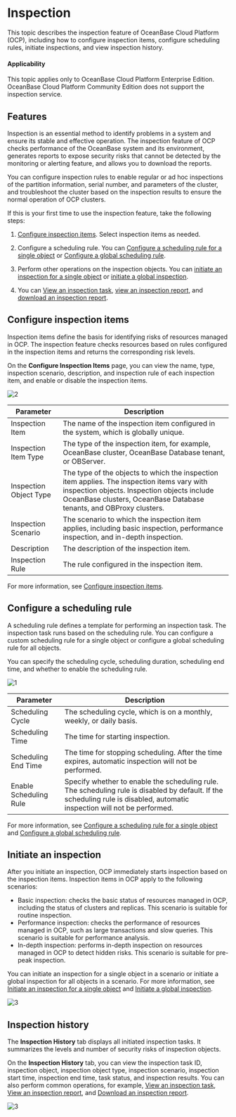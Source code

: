 # Inspection

This topic describes the inspection feature of OceanBase Cloud Platform (OCP), including how to configure inspection items, configure scheduling rules, initiate inspections, and view inspection history.

<main id="notice" type='notice'>
<h4>Applicability</h4>
<p>This topic applies only to OceanBase Cloud Platform Enterprise Edition. OceanBase Cloud Platform Community Edition does not support the inspection service. </p>
</main>

## Features

Inspection is an essential method to identify problems in a system and ensure its stable and effective operation. The inspection feature of OCP checks performance of the OceanBase system and its environment, generates reports to expose security risks that cannot be detected by the monitoring or alerting feature, and allows you to download the reports.

You can configure inspection rules to enable regular or ad hoc inspections of the partition information, serial number, and parameters of the cluster, and troubleshoot the cluster based on the inspection results to ensure the normal operation of OCP clusters.

If this is your first time to use the inspection feature, take the following steps:

1. [Configure inspection items](150.configure-inspection-items.md). Select inspection items as needed.

2. Configure a scheduling rule. You can [Configure a scheduling rule for a single object](200.configure-the-rules/100.configure-single-rules.md) or [Configure a global scheduling rule](200.configure-the-rules/200.configure-global-rules.md).

3. Perform other operations on the inspection objects. You can [initiate an inspection for a single object](400.initate-a-inspection/100.initate-single-inspection.md) or [initiate a global inspection](400.initate-a-inspection/200.initiate-global-inspection.md).

4. You can [View an inspection task](500.view-an-inspection-task.md), [view an inspection report](600.manage-inspection-report/100.view-inspection-report.md), and [download an inspection report](600.manage-inspection-report/200.download-inspection-report.md).

## Configure inspection items

Inspection items define the basis for identifying risks of resources managed in OCP. The inspection feature checks resources based on rules configured in the inspection items and returns the corresponding risk levels.

On the **Configure Inspection Items** page, you can view the name, type, inspection scenario, description, and inspection rule of each inspection item, and enable or disable the inspection items.

![2](https://obbusiness-private.oss-cn-shanghai.aliyuncs.com/doc/img/ocp/401/%E9%85%8D%E7%BD%AE%E5%B7%A1%E6%A3%80%E9%A1%B92.png)

| **Parameter** | **Description** |
| --- | --- |
| Inspection Item | The name of the inspection item configured in the system, which is globally unique.  |
| Inspection Item Type | The type of the inspection item, for example, OceanBase cluster, OceanBase Database tenant, or OBServer.  |
| Inspection Object Type | The type of the objects to which the inspection item applies. The inspection items vary with inspection objects. Inspection objects include OceanBase clusters, OceanBase Database tenants, and OBProxy clusters.  |
| Inspection Scenario | The scenario to which the inspection item applies, including basic inspection, performance inspection, and in-depth inspection.  |
| Description | The description of the inspection item.  |
| Inspection Rule | The rule configured in the inspection item.  |

For more information, see [Configure inspection items](150.configure-inspection-items.md).

## Configure a scheduling rule

A scheduling rule defines a template for performing an inspection task. The inspection task runs based on the scheduling rule. You can configure a custom scheduling rule for a single object or configure a global scheduling rule for all objects.

You can specify the scheduling cycle, scheduling duration, scheduling end time, and whether to enable the scheduling rule.

![1](https://obbusiness-private.oss-cn-shanghai.aliyuncs.com/doc/img/ocp/401/%E9%85%8D%E7%BD%AE%E8%B0%83%E5%BA%A6%E8%A7%84%E5%88%992.png)

| **Parameter** | **Description** |
| --- | --- |
| Scheduling Cycle | The scheduling cycle, which is on a monthly, weekly, or daily basis.  |
| Scheduling Time | The time for starting inspection.  |
| Scheduling End Time | The time for stopping scheduling. After the time expires, automatic inspection will not be performed.  |
| Enable Scheduling Rule | Specify whether to enable the scheduling rule. The scheduling rule is disabled by default. If the scheduling rule is disabled, automatic inspection will not be performed.  |

For more information, see [Configure a scheduling rule for a single object](200.configure-the-rules/100.configure-single-rules.md) and [Configure a global scheduling rule](200.configure-the-rules/200.configure-global-rules.md).

## Initiate an inspection

After you initiate an inspection, OCP immediately starts inspection based on the inspection items. Inspection items in OCP apply to the following scenarios:

* Basic inspection: checks the basic status of resources managed in OCP, including the status of clusters and replicas. This scenario is suitable for routine inspection.
* Performance inspection: checks the performance of resources managed in OCP, such as large transactions and slow queries. This scenario is suitable for performance analysis.
* In-depth inspection: performs in-depth inspection on resources managed in OCP to detect hidden risks. This scenario is suitable for pre-peak inspection.

You can initiate an inspection for a single object in a scenario or initiate a global inspection for all objects in a scenario. For more information, see [Initiate an inspection for a single object](400.initate-a-inspection/100.initate-single-inspection.md) and [Initiate a global inspection](400.initate-a-inspection/200.initiate-global-inspection.md).

![3](https://obbusiness-private.oss-cn-shanghai.aliyuncs.com/doc/img/ocp/401/%E5%B7%A1%E6%A3%80%E5%88%97%E8%A1%A8.png)

## Inspection history

The **Inspection History** tab displays all initiated inspection tasks. It summarizes the levels and number of security risks of inspection objects.

On the **Inspection History** tab, you can view the inspection task ID, inspection object, inspection object type, inspection scenario, inspection start time, inspection end time, task status, and inspection results. You can also perform common operations, for example, [View an inspection task](500.view-an-inspection-task.md), [View an inspection report](600.manage-inspection-report/100.view-inspection-report.md), and [Download an inspection report](600.manage-inspection-report/200.download-inspection-report.md).

![3](https://obbusiness-private.oss-cn-shanghai.aliyuncs.com/doc/img/ocp/401/%E5%B7%A1%E6%A3%80%E5%8E%86%E5%8F%B2.png)
